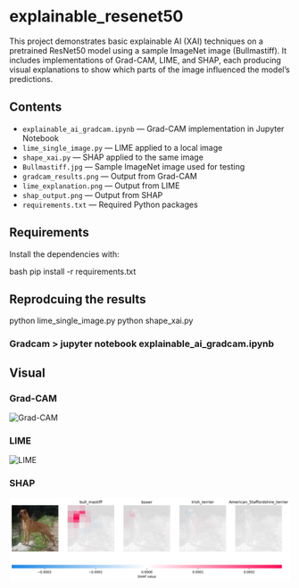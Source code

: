 # explainable_resenet50

This project demonstrates basic explainable AI (XAI) techniques on a pretrained ResNet50 model using a sample ImageNet image (Bullmastiff). It includes implementations of Grad-CAM, LIME, and SHAP, each producing visual explanations to show which parts of the image influenced the model’s predictions.

## Contents

- `explainable_ai_gradcam.ipynb` — Grad-CAM implementation in Jupyter Notebook
- `lime_single_image.py` — LIME applied to a local image
- `shape_xai.py` — SHAP applied to the same image
- `Bullmastiff.jpg` — Sample ImageNet image used for testing
- `gradcam_results.png` — Output from Grad-CAM
- `lime_explanation.png` — Output from LIME
- `shap_output.png` — Output from SHAP
- `requirements.txt` — Required Python packages

## Requirements

Install the dependencies with:

bash
pip install -r requirements.txt

## Reprodcuing the results
python lime_single_image.py
python shape_xai.py

### Gradcam > jupyter notebook explainable_ai_gradcam.ipynb
## Visual
### Grad-CAM
![Grad-CAM](https://github.com/asad-62/explainable_resenet50/blob/main/gradcam_results.png?raw=true)

### LIME
![LIME](https://github.com/asad-62/explainable_resenet50/blob/main/lime_explanation.png?raw=true)

### SHAP
![SHAP](https://github.com/asad-62/explainable_resenet50/blob/main/shap_output.png?raw=true)
